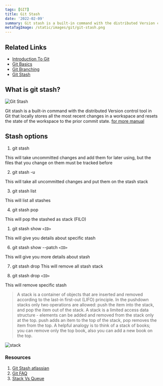 ```yaml
---
tags: [GIT]
title: Git Stash
date: '2022-02-09'
summary: Git stash is a built-in command with the distributed Version control tool in Git that locally stores all the most recent changes in a workspace and resets the state of the workspace to the prior commit state.
metaTagImage: /static/images/git/git-stash.png
---
```


## Related Links
   - [Introduction To Git](https://milad-ezzat.vercel.app/blog/git/introduction-to-git)
   - [Git Basics](https://milad-ezzat.vercel.app/blog/git/git-basic)
   - [Git Branching](https://milad-ezzat.vercel.app/blog/git/git-branching)
   - [Git Stash](https://milad-ezzat.vercel.app/blog/git/git-stash)


## What is git stash?

![Git Stash](/static/images/git/git-stash.png)

Git stash is a built-in command with the distributed Version control tool in Git that locally stores all the most recent changes in a workspace and resets the state of the workspace to the prior commit state. [for more manual](https://git-scm.com/docs/git-stash)

## Stash options

1. git stash

This will take  uncommitted changes and add them for later using, but the files that you change on them must be tracked before

2. git stash -u

This will take all uncommitted changes and put them on the stash stack

3. git stash list

This will list all stashes

4. git stash pop

This will pop the stashed as stack (FILO)

1. git stash show `<ID>`

This will give you details about specific stash 

6. git stash show --patch `<ID>`

This will give you more details about stash

7. git stash drop
This will remove all stash stack

8. git stash drop `<ID>`

This will remove specific stash


> A stack is a container of objects that are inserted and removed according to the last-in first-out (LIFO) principle. In the pushdown stacks only two operations are allowed: push the item into the stack, and pop the item out of the stack. A stack is a limited access data structure - elements can be added and removed from the stack only at the top. push adds an item to the top of the stack, pop removes the item from the top. A helpful analogy is to think of a stack of books; you can remove only the top book, also you can add a new book on the top. 

![stack](/static/images/git/stack.bmp)


### Resources

1. [Git Stash atlassian](https://www.atlassian.com/git/tutorials/saving-changes/git-stash)
2. [Git FAQ](https://www.git-tower.com/learn/git/faq/save-changes-with-git-stash)
3. [Stack Vs Queue](https://www.andrew.cmu.edu/course/15-121/lectures/Stacks%20and%20Queues/Stacks%20and%20Queues.html)